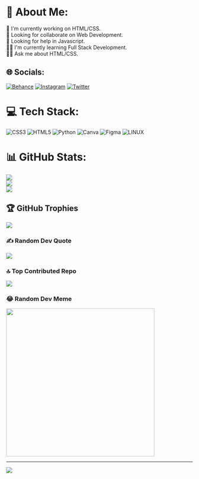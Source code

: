 # 💫 About Me:
🔭 I'm currently working on HTML/CSS.<br>👯 Looking for collaborate on Web Development.<br>🤝 Looking for help in Javascript.<br>🧑‍💻 I'm currently learning Full Stack Development.<br>🙋‍♂️ Ask me about HTML/CSS.<br>


## 🌐 Socials:
[![Behance](https://img.shields.io/badge/Behance-1769ff?logo=behance&logoColor=white)](https://behance.net/https://www.behance.net/anuragbhagat) [![Instagram](https://img.shields.io/badge/Instagram-%23E4405F.svg?logo=Instagram&logoColor=white)](https://instagram.com/https://www.instagram.com/anub_____/) [![Twitter](https://img.shields.io/badge/Twitter-%231DA1F2.svg?logo=Twitter&logoColor=white)](https://twitter.com/https://twitter.com/Anub__) 

# 💻 Tech Stack:
![CSS3](https://img.shields.io/badge/css3-%231572B6.svg?style=for-the-badge&logo=css3&logoColor=white) ![HTML5](https://img.shields.io/badge/html5-%23E34F26.svg?style=for-the-badge&logo=html5&logoColor=white) ![Python](https://img.shields.io/badge/python-3670A0?style=for-the-badge&logo=python&logoColor=ffdd54) ![Canva](https://img.shields.io/badge/Canva-%2300C4CC.svg?style=for-the-badge&logo=Canva&logoColor=white) 	![Figma](https://img.shields.io/badge/figma-%23F24E1E.svg?style=for-the-badge&logo=figma&logoColor=white) ![LINUX](https://img.shields.io/badge/Linux-FCC624?style=for-the-badge&logo=linux&logoColor=black)
# 📊 GitHub Stats:
![](https://github-readme-stats.vercel.app/api?username=Anub2284&theme=dark&hide_border=false&include_all_commits=false&count_private=false)<br/>
![](https://github-readme-streak-stats.herokuapp.com/?user=Anub2284&theme=dark&hide_border=false)<br/>
![](https://github-readme-stats.vercel.app/api/top-langs/?username=Anub2284&theme=dark&hide_border=false&include_all_commits=false&count_private=false&layout=compact)

## 🏆 GitHub Trophies
![](https://github-profile-trophy.vercel.app/?username=Anub2284&theme=radical&no-frame=false&no-bg=true&margin-w=4)

### ✍️ Random Dev Quote
![](https://quotes-github-readme.vercel.app/api?type=horizontal&theme=radical)

### 🔝 Top Contributed Repo
![](https://github-contributor-stats.vercel.app/api?username=Anub2284&limit=5&theme=dark&combine_all_yearly_contributions=true)

### 😂 Random Dev Meme
<img src='https://randommeme-five.vercel.app/' style="height: 400px;"/>

---
[![](https://visitcount.itsvg.in/api?id=Anub2284&icon=0&color=0)](https://visitcount.itsvg.in)

<!-- Proudly created with GPRM ( https://gprm.itsvg.in ) -->
